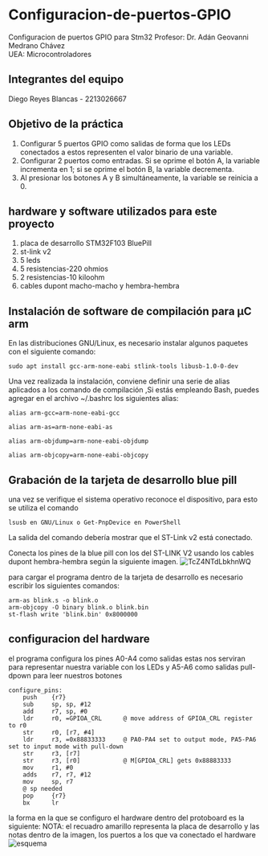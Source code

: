 # Configuracion-de-puertos-GPIO
Configuracion de puertos GPIO para Stm32 
Profesor: Dr. Adán Geovanni Medrano Chávez  
UEA: Microcontroladores
## Integrantes del equipo 
Diego Reyes Blancas - 2213026667

## Objetivo de la práctica
1. Configurar 5 puertos GPIO como salidas de forma que los LEDs conectados a estos representen el valor binario de una variable.
2. Configurar 2 puertos como entradas. Si se oprime el botón A, la variable incrementa en 1; si se oprime el botón B, la variable decrementa.
3. Al presionar los botones A y B simultáneamente, la variable se reinicia a 0.  
## hardware y software utilizados para este proyecto
1. placa de desarrollo STM32F103 BluePill
2. st-link v2
3. 5 leds
4. 5 resistencias-220 ohmios
5. 2 resistencias-10 kiloohm
6. cables dupont macho-macho y hembra-hembra
## Instalación de software de compilación para µC arm
En las distribuciones GNU/Linux, es necesario instalar algunos paquetes con el siguiente comando:
````
sudo apt install gcc-arm-none-eabi stlink-tools libusb-1.0-0-dev
````
Una vez realizada la instalación, conviene definir una serie de alias aplicados a los comando de compilación
,Si estás empleando Bash, puedes agregar en el archivo ~/.bashrc los siguientes alias:
````
alias arm-gcc=arm-none-eabi-gcc

alias arm-as=arm-none-eabi-as

alias arm-objdump=arm-none-eabi-objdump

alias arm-objcopy=arm-none-eabi-objcopy
````
## Grabación de la tarjeta de desarrollo blue pill
una vez se verifique el sistema operativo reconoce el
dispositivo, para esto se utiliza el comando 
````
lsusb en GNU/Linux o Get-PnpDevice en PowerShell
````
La salida del comando debería mostrar que el ST-Link v2 está conectado.

Conecta los pines de la blue pill con los del ST-LINK V2 usando los
cables dupont hembra-hembra según la siguiente imagen.
![TcZ4NTdLbkhnWQ](https://github.com/Dreyes-hash/Configuracion-de-puertos-GPIO/assets/126710580/29ca05e9-fc9c-45d4-b530-605128cd8f19)

para cargar el programa dentro de la tarjeta de desarrollo es necesario escribir los siguientes comandos:
````
arm-as blink.s -o blink.o
arm-objcopy -O binary blink.o blink.bin
st-flash write 'blink.bin' 0x8000000
````
## configuracion del hardware
el programa configura los pines A0-A4 como salidas estas nos serviran para representar nuestra variable con los LEDs  y A5-A6 como salidas pull-dpown para leer nuestros botones
````
configure_pins:
    push    {r7}
    sub	    sp, sp, #12
    add	    r7, sp, #0
    ldr     r0, =GPIOA_CRL      @ move address of GPIOA_CRL register to r0
    str	    r0, [r7, #4]
    ldr     r3, =0x88833333     @ PA0-PA4 set to output mode, PA5-PA6 set to input mode with pull-down
    str	    r3, [r7]
    str     r3, [r0]            @ M[GPIOA_CRL] gets 0x88883333
    mov     r1, #0
    adds    r7, r7, #12
    mov	    sp, r7
    @ sp needed
    pop	    {r7}
    bx	    lr
````
la forma en la que se configuro el hardware dentro del protoboard es la siguiente:
NOTA: el recuadro amarillo representa la placa de desarrollo y las notas dentro de la imagen, los puertos a los que va conectado el hardware
![esquema](https://github.com/Dreyes-hash/Configuracion-de-puertos-GPIO/assets/126710580/539c5162-8b5f-428c-bdc9-d9c0f4158ad6)



